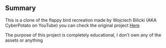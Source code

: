 ## Summary

This is a clone of the flappy bird recreation made by Wojciech Bilicki (AKA CyberPotato on YouTube) you can check the original project [Here](https://github.com/wojciech-bilicki/FlappyBird/tree/main)

The purpose of this project is completely educational, I don't own any of the assets or anything
